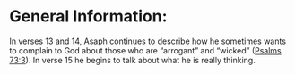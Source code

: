 # General Information:

In verses 13 and 14, Asaph continues to describe how he sometimes wants to complain to God about those who are “arrogant” and “wicked” ([Psalms 73:3](../073/003.md)). In verse 15 he begins to talk about what he is really thinking.